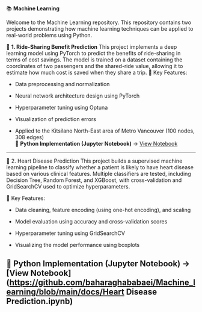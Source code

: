📚 **Machine Learning**

Welcome to the Machine Learning repository. This repository contains two projects demonstrating how machine learning techniques can be applied to real-world problems using Python.


🔗 **1. Ride-Sharing Benefit Prediction**
This project implements a deep learning model using PyTorch to predict the benefits of ride-sharing in terms of cost savings. The model is trained on a dataset containing the coordinates of two passengers and the shared-ride value, allowing it to estimate how much cost is saved when they share a trip.
🧪 Key Features:

- Data preprocessing and normalization

- Neural network architecture design using PyTorch

- Hyperparameter tuning using Optuna

- Visualization of prediction errors

- Applied to the Kitsilano North-East area of Metro Vancouver (100 nodes, 308 edges)  
🐍 **Python Implementation (Jupyter Notebook)** → [View Notebook](https://github.com/baharaghababaei/Machine_learning/blob/main/docs/Kitsilano_East.ipynb)  
-----------------------------------------------------------------------------------------------------------------------------------------------------------------
🔗 2. Heart Disease Prediction
This project builds a supervised machine learning pipeline to classify whether a patient is likely to have heart disease based on various clinical features.
Multiple classifiers are tested, including Decision Tree, Random Forest, and XGBoost, with cross-validation and GridSearchCV used to optimize hyperparameters.

🧪 Key Features:

- Data cleaning, feature encoding (using one-hot encoding), and scaling

- Model evaluation using accuracy and cross-validation scores

- Hyperparameter tuning using GridSearchCV

- Visualizing the model performance using boxplots  

🐍 **Python Implementation (Jupyter Notebook)** → [View Notebook](https://github.com/baharaghababaei/Machine_learning/blob/main/docs/Heart Disease Prediction.ipynb)    
-----------------------------------------------------------------------------------------------------------------------------------------------------------------------
